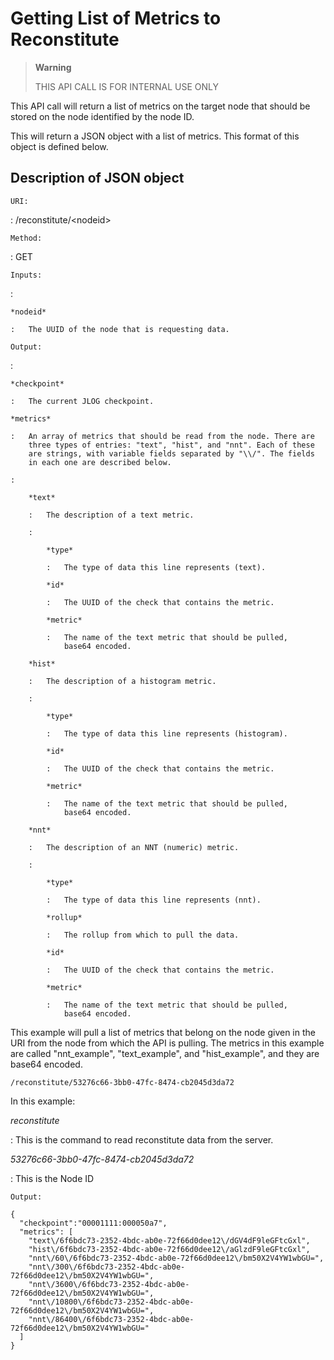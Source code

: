 Getting List of Metrics to Reconstitute
=======================================

> **Warning**
>
> THIS API CALL IS FOR INTERNAL USE ONLY

This API call will return a list of metrics on the target node that
should be stored on the node identified by the node ID.

This will return a JSON object with a list of metrics. This format of
this object is defined below.

Description of JSON object
--------------------------

`URI:`

:   /reconstitute/&lt;nodeid&gt;

`Method:`

:   GET

`Inputs:`

:   

    *nodeid*

    :   The UUID of the node that is requesting data.

`Output:`

:   

    *checkpoint*

    :   The current JLOG checkpoint.

    *metrics*

    :   An array of metrics that should be read from the node. There are
        three types of entries: "text", "hist", and "nnt". Each of these
        are strings, with variable fields separated by "\\/". The fields
        in each one are described below.

    :   

        *text*

        :   The description of a text metric.

        :   

            *type*

            :   The type of data this line represents (text).

            *id*

            :   The UUID of the check that contains the metric.

            *metric*

            :   The name of the text metric that should be pulled,
                base64 encoded.

        *hist*

        :   The description of a histogram metric.

        :   

            *type*

            :   The type of data this line represents (histogram).

            *id*

            :   The UUID of the check that contains the metric.

            *metric*

            :   The name of the text metric that should be pulled,
                base64 encoded.

        *nnt*

        :   The description of an NNT (numeric) metric.

        :   

            *type*

            :   The type of data this line represents (nnt).

            *rollup*

            :   The rollup from which to pull the data.

            *id*

            :   The UUID of the check that contains the metric.

            *metric*

            :   The name of the text metric that should be pulled,
                base64 encoded.

This example will pull a list of metrics that belong on the node given
in the URI from the node from which the API is pulling. The metrics in
this example are called "nnt\_example", "text\_example", and
"hist\_example", and they are base64 encoded.

    /reconstitute/53276c66-3bb0-47fc-8474-cb2045d3da72

In this example:

*reconstitute*

:   This is the command to read reconstitute data from the server.

*53276c66-3bb0-47fc-8474-cb2045d3da72*

:   This is the Node ID

`Output:`

    {
      "checkpoint":"00001111:000050a7",
      "metrics": [
        "text\/6f6bdc73-2352-4bdc-ab0e-72f66d0dee12\/dGV4dF9leGFtcGxl",
        "hist\/6f6bdc73-2352-4bdc-ab0e-72f66d0dee12\/aGlzdF9leGFtcGxl",
        "nnt\/60\/6f6bdc73-2352-4bdc-ab0e-72f66d0dee12\/bm50X2V4YW1wbGU=",
        "nnt\/300\/6f6bdc73-2352-4bdc-ab0e-72f66d0dee12\/bm50X2V4YW1wbGU=",
        "nnt\/3600\/6f6bdc73-2352-4bdc-ab0e-72f66d0dee12\/bm50X2V4YW1wbGU=",
        "nnt\/10800\/6f6bdc73-2352-4bdc-ab0e-72f66d0dee12\/bm50X2V4YW1wbGU=",
        "nnt\/86400\/6f6bdc73-2352-4bdc-ab0e-72f66d0dee12\/bm50X2V4YW1wbGU="
      ]
    }
          
